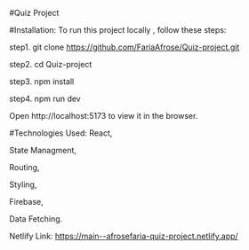 #Quiz Project

#Installation:
To run this project locally , follow these steps:

step1. git clone https://github.com/FariaAfrose/Quiz-project.git

step2. cd Quiz-project

step3. npm install

step4. npm run dev

Open http://localhost:5173 to view it in the browser.

#Technologies Used:
React,

State Managment,

Routing,

Styling,

Firebase,

Data Fetching.

Netlify Link:  https://main--afrosefaria-quiz-project.netlify.app/
